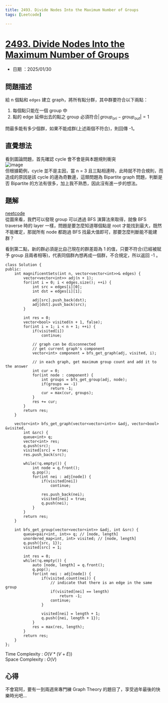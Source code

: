 ```yaml
---
title: 2493. Divide Nodes Into the Maximum Number of Groups
tags: [Leetcode]

---
```


# [2493. Divide Nodes Into the Maximum Number of Groups](https://leetcode.com/problems/divide-nodes-into-the-maximum-number-of-groups/description/?envType=daily-question&envId=2025-01-30)  
+ 日期 ：2025/01/30  

## 問題描述  
給 n 個點和 `edges` 建立 graph，將所有點分群，其中群要符合以下兩點：  
1. 每個點只能在一個 group 中  
2. 點的 edge 延伸出去的點之 group 必須符合$|\,group_{ori} - group_{out}| = 1$  

問最多能有多少個群，如果不能成群(上述兩個不符合)，則回傳 -1。  

## 直覺想法  
看到圖論問題，首先確認 cycle 會不會是與本題規則衝突  
![image](https://hackmd.io/_uploads/Bkb8p3Od1l.png)  
但根據範例，cycle 並不是主因，當 n = 3 且三點相連時，此時就不符合規則，而造成的原因是該 cycle 的邊為奇數邊，這類問題為 Bipartite graph 問題，判斷是否 Bipartite 的方法有很多，加上我不熟悉，因此沒有進一步的想法。  

## 題解  
[neetcode](https://www.youtube.com/watch?v=Gn0ADjje8Rg)  
從圖來看，我們可以發現 group 可以透過 BFS 演算法來取得，就像 BFS traverse 時的 layer 一樣，問題是要怎麼知道哪個點是 root 才能找到最大，既然不能確定，那就所有 node 都跑過 BFS 找最大值即可，那要怎麼判斷能不能建群？  

看到第二點，新的群必須是比自己現在的群差距為 1 的值，只要不符合(已經被賦予 group 且兩者相等)，代表同個群內想再成一個群，不合規定，所以返回 -1 。  

```cpp=
class Solution {
public:
    int magnificentSets(int n, vector<vector<int>>& edges) {
        vector<vector<int>> adj(n + 1);
        for(int i = 0; i < edges.size(); ++i) {
            int src = edges[i][0];
            int dst = edges[i][1];

            adj[src].push_back(dst);
            adj[dst].push_back(src);
        }

        int res = 0;
        vector<bool> visited(n + 1, false);
        for(int i = 1; i < n + 1; ++i) {
            if(visited[i])
                continue;

            // graph can be disconnected
            // get current graph's component
            vector<int> component = bfs_get_graph(adj, visited, i);

            // in each graph, get maximum group count and add it to the answer
            int cur = 0;
            for(int node : component) {
                int groups = bfs_get_group(adj, node);
                if(groups == -1)
                    return -1;
                cur = max(cur, groups);
            }
            res += cur;
        }
        return res;
    }

    vector<int> bfs_get_graph(vector<vector<int>> &adj, vector<bool> &visited, 
        int &src) {
        queue<int> q;
        vector<int> res;
        q.push(src);
        visited[src] = true;
        res.push_back(src);

        while(!q.empty()) {
            int node = q.front();
            q.pop();
            for(int nei : adj[node]) {
                if(visited[nei])
                    continue;

                res.push_back(nei);
                visited[nei] = true;
                q.push(nei);
            }
        }
        return res;
    }

    int bfs_get_group(vector<vector<int>> &adj, int &src) {
        queue<pair<int, int>> q; // [node, length]
        unordered_map<int, int> visited; // [node, length]
        q.push({src, 1});
        visited[src] = 1;

        int res = 0;
        while(!q.empty()) {
            auto [node, length] = q.front();
            q.pop();
            for(int nei : adj[node]) {
                if(visited.count(nei)) {
                    // indicate that there is an edge in the same group
                    if(visited[nei] == length)
                        return -1;
                    continue;
                }

                visited[nei] = length + 1;
                q.push({nei, length + 1});
            }
            res = max(res, length);
        }
        return res;
    }
};
```

Time Complexity : $O(V * (V + E))$  
Space Complexity : $O(V)$  

## 心得  
不會寫阿，要有一到兩週來專門練 Graph Theory 的題目了，享受過年最後的快樂時光吧...  